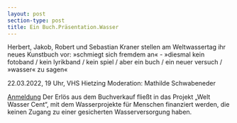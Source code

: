 ```yaml
---
layout: post
section-type: post
title: Ein Buch.Präsentation.Wasser
---
```

Herbert, Jakob, Robert und Sebastian Kraner stellen am Weltwassertag ihr neues Kunstbuch vor: »schmiegt sich fremdem an« - »diesmal kein fotoband / kein lyrikband / kein spiel / aber ein buch / ein neuer versuch / »wasser« zu sagen«

22.03.2022, 19 Uhr, VHS Hietzing
Moderation: Mathilde Schwabeneder

[Anmeldung](https://buecher-geschenkeladen.at)
Der Erlös aus dem Buchverkauf fließt in das Projekt „Welt Wasser Cent“, mit dem Wasserprojekte für Menschen finanziert werden, die keinen Zugang zu einer gesicherten Wasserversorgung haben.
